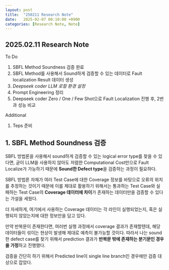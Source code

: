 ```yaml
---
layout: post
title:  "250211 Research Note"
date:   2025-02-07 00:10:00 +0900
categories: [Research Note, Note]   
---
```

## 2025.02.11 Research Note

To Do
1. SBFL Method Soundness 검증 완료
2. SBFL Method를 사용해서 Sound하게 검증할 수 있는 데이터로 Fault localization Result 데이터 생성
3. *Deepseek coder LLM 로컬 환경 설정*
4. Prompt Engineering 정리
5. Deepseek coder Zero / One / Few Shot으로 Fault Localization 진행 후, 2번과 성능 비교

Additional
1. Teps 준비

## 1. SBFL Method Soundness 검증

SBFL 방법론을 사용해서 sound하게 검증할 수 있는 logical error type를 찾을 수 있다면, 굳이 LLM을 사용하지 않아도 저렴한 Computational Cost만으로 Fault Localize가 가능하기 때문에 **Sound한 Defect type**을 검증하는 과정이 필요하다.

SBFL 방법론 자체가 여러 Test Case에 대한 Coverage 정보를 바탕으로 오류의 위치를 추정하는 것이기 때문에 이를 제대로 활용하기 위해서는 통과하는 Test Case와 실패하는 Test Case의 **Coverage 데이터에 차이**가 존재하는 데이터만을 검증할 수 있다는 가설을 세웠다.

더 자세하게, 여기에서 사용하는 Coverage 데이터는 각 라인이 실행되었는지, 혹은 실행되지 않았는지에 대한 정보만을 담고 있다.

만약 반복문이 존재한다면, 여러번 실행 과정에서 coverage 결과가 존재할텐데, 해당 데이터들이 섞이는 현상이 발생해 제대로 예측이 불가능할 것이다. 따라서 나는 sound한 defect case를 찾기 위해서 prediction 결과가 **반복문 밖에 존재하는 분기문인 경우을 가정**하고 진행했다.

검증을 간단히 하기 위해서 Predicted line이 single line branch인 경우에만 검증 대상으로 잡았다.

